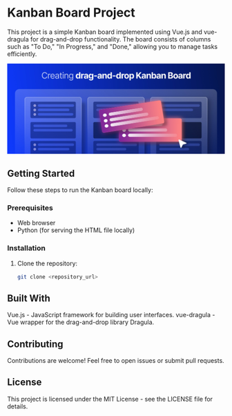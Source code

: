 # Kanban Board Project

This project is a simple Kanban board implemented using Vue.js and vue-dragula for drag-and-drop functionality. The board consists of columns such as "To Do," "In Progress," and "Done," allowing you to manage tasks efficiently.

![kanban](kanban.jpeg)

## Getting Started

Follow these steps to run the Kanban board locally:

### Prerequisites

- Web browser
- Python (for serving the HTML file locally)

### Installation

1. Clone the repository:

   ```bash
   git clone <repository_url>

## Built With

Vue.js - JavaScript framework for building user interfaces.
vue-dragula - Vue wrapper for the drag-and-drop library Dragula.

## Contributing
Contributions are welcome! Feel free to open issues or submit pull requests.

## License
This project is licensed under the MIT License - see the LICENSE file for details.
